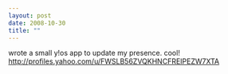 ```yaml
---
layout: post
date: 2008-10-30
title: ""
---
```

wrote a small y!os app to update my presence. cool! http://profiles.yahoo.com/u/FWSLB56ZVQKHNCFREIPEZW7XTA
